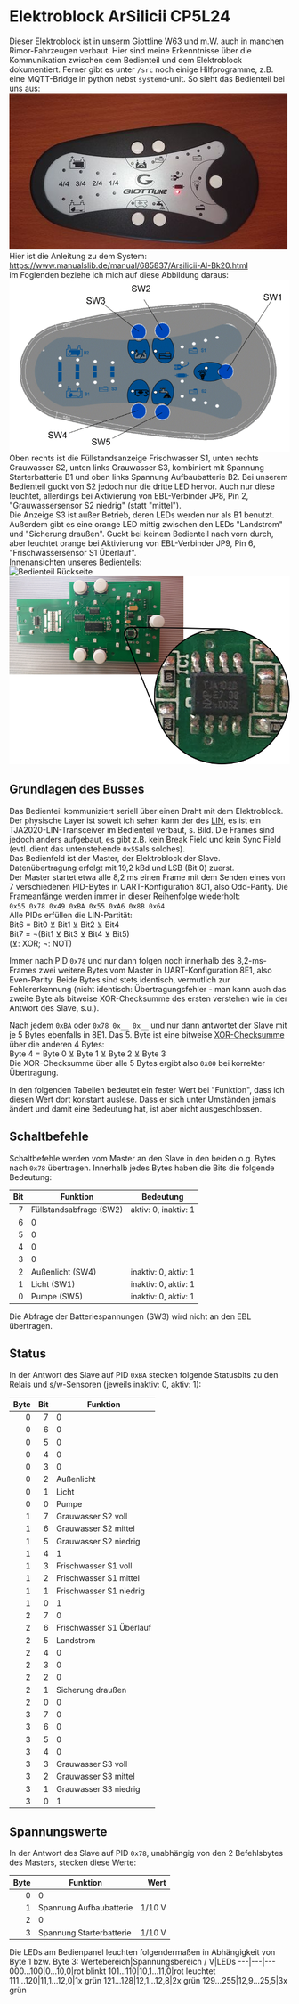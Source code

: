 # Elektroblock ArSilicii CP5L24
Dieser Elektroblock ist in unserm Giottline W63 und m.W. auch in manchen Rimor-Fahrzeugen verbaut. Hier sind meine Erkenntnisse über die Kommunikation zwischen dem Bedienteil und dem Elektroblock dokumentiert. Ferner gibt es unter `/src` noch einige Hilfprogramme, z.B. eine MQTT-Bridge in python nebst `systemd`-unit.
So sieht das Bedienteil bei uns aus:  
![Bedienteil](Bedienteil.jpg)  
Hier ist die Anleitung zu dem System: https://www.manualslib.de/manual/685837/Arsilicii-Al-Bk20.html  
im Foglenden beziehe ich mich auf diese Abbildung daraus:  
![Bedienteil](bedienteil_manual.png)  
Oben rechts ist die Füllstandsanzeige Frischwasser S1, unten rechts Grauwasser S2, unten links Grauwasser S3, kombiniert mit Spannung Starterbatterie B1 und oben links Spannung Aufbaubatterie B2. Bei unserem Bedienteil guckt von S2 jedoch nur die dritte LED hervor. Auch nur diese leuchtet, allerdings bei Aktivierung von EBL-Verbinder JP8, Pin 2, "Grauwassersensor S2 niedrig" (statt "mittel").  
Die Anzeige S3 ist außer Betrieb, deren LEDs werden nur als B1 benutzt.  
Außerdem gibt es eine orange LED mittig zwischen den LEDs "Landstrom" und "Sicherung draußen". Guckt bei keinem Bedienteil nach vorn durch, aber leuchtet orange bei Aktivierung von EBL-Verbinder JP9, Pin 6, "Frischwassersensor S1 Überlauf".  
Innenansichten unseres Bedienteils:  
![Bedienteil Rückseite](Bedienteil_Rückseite.jpg)  
![Platine Bedienteil](Platine_Bedienteil.png)  

## Grundlagen des Busses
Das Bedienteil kommuniziert seriell über einen Draht mit dem Elektroblock. Der physische Layer ist soweit ich sehen kann der des [LIN](https://www.cs-group.de/wp-content/uploads/2016/11/LIN_Specification_Package_2.2A.pdf), es ist ein TJA2020-LIN-Transceiver im Bedienteil verbaut, s. Bild. Die Frames sind jedoch anders aufgebaut, es gibt z.B. kein Break Field und kein Sync Field (evtl. dient das untenstehende `0x55`als solches).  
Das Bedienfeld ist der Master, der Elektroblock der Slave.  
Datenübertragung erfolgt mit 19,2 kBd und LSB (Bit 0) zuerst.  
Der Master startet etwa alle 8,2 ms einen Frame mit dem Senden eines von 7 verschiedenen PID-Bytes in UART-Konfiguration 8O1, also Odd-Parity. Die Frameanfänge werden immer in dieser Reihenfolge wiederholt:  
`0x55 0x78 0x49 0xBA 0x55 0xA6 0x8B 0x64`  
Alle PIDs erfüllen die LIN-Partität:  
Bit6 = Bit0 ⊻ Bit1 ⊻ Bit2 ⊻ Bit4  
Bit7 = ¬(Bit1 ⊻ Bit3 ⊻ Bit4 ⊻ Bit5)  
(⊻: XOR; ¬: NOT)

Immer nach PID `0x78` und nur dann folgen noch innerhalb des 8,2-ms-Frames zwei weitere Bytes vom Master in UART-Konfiguration 8E1, also Even-Parity. Beide Bytes sind stets identisch, vermutlich zur Fehlererkennung (nicht identisch: Übertragungsfehler - man kann auch das zweite Byte als bitweise XOR-Checksumme des ersten verstehen wie in der Antwort des Slave, s.u.). 

Nach jedem `0xBA` oder `0x78 0x__ 0x__` und nur dann antwortet der Slave mit je 5 Bytes ebenfalls in 8E1. Das 5. Byte ist eine bitweise [XOR-Checksumme](https://en.wikipedia.org/wiki/Checksum#Parity_byte_or_parity_word) über die anderen 4 Bytes:  
Byte 4 = Byte 0 ⊻ Byte 1 ⊻ Byte 2 ⊻ Byte 3  
Die XOR-Checksumme über alle 5 Bytes ergibt also `0x00` bei korrekter Übertragung.

In den folgenden Tabellen bedeutet ein fester Wert bei "Funktion", dass ich diesen Wert dort konstant auslese. Dass er sich unter Umständen jemals ändert und damit eine Bedeutung hat, ist aber nicht ausgeschlossen.

## Schaltbefehle
Schaltbefehle werden vom Master an den Slave in den beiden o.g. Bytes nach `0x78` übertragen. Innerhalb jedes Bytes haben die Bits die folgende Bedeutung:

Bit|Funktion|Bedeutung
---:|--- |---
7|Füllstandsabfrage (SW2)|aktiv: 0, inaktiv: 1
6|0
5|0
4|0
3|0
2|Außenlicht (SW4)|inaktiv: 0, aktiv: 1
1|Licht (SW1)|inaktiv: 0, aktiv: 1
0|Pumpe (SW5)|inaktiv: 0, aktiv: 1

Die Abfrage der Batteriespannungen (SW3) wird nicht an den EBL übertragen.

## Status
In der Antwort des Slave auf PID `0xBA` stecken folgende Statusbits zu den Relais und s/w-Sensoren (jeweils inaktiv: 0, aktiv: 1):

Byte|Bit|Funktion
---:|---:|---
0|7|0
0|6|0
0|5|0
0|4|0
0|3|0
0|2|Außenlicht
0|1|Licht
0|0|Pumpe
1|7|Grauwasser S2 voll
1|6|Grauwasser S2 mittel
1|5|Grauwasser S2 niedrig
1|4|1
1|3|Frischwasser S1 voll   
1|2|Frischwasser S1 mittel 
1|1|Frischwasser S1 niedrig
1|0|1
2|7|0
2|6|Frischwasser S1 Überlauf
2|5|Landstrom
2|4|0
2|3|0
2|2|0
2|1|Sicherung draußen
2|0|0
3|7|0
3|6|0
3|5|0
3|4|0
3|3|Grauwasser S3 voll
3|2|Grauwasser S3 mittel
3|1|Grauwasser S3 niedrig
3|0|1

## Spannungswerte
In der Antwort des Slave auf PID `0x78`, unabhängig von den 2 Befehlsbytes des Masters, stecken diese Werte:

Byte|Funktion|Wert
---:|---|---:
0|0|
1|Spannung Aufbaubatterie|1/10 V
2|0|
3|Spannung Starterbatterie|1/10 V


Die LEDs am Bedienpanel leuchten folgendermaßen in Abhängigkeit von Byte 1 bzw. Byte 3:
Wertebereich|Spannungsbereich / V|LEDs
---|---|---
000...100|0...10,0|rot blinkt
101...110|10,1...11,0|rot leuchtet
111...120|11,1...12,0|1x grün
121...128|12,1...12,8|2x grün
129...255|12,9...25,5|3x grün
